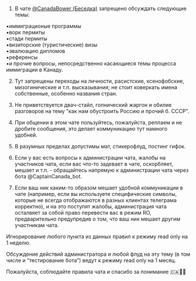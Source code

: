 1. В чате [@CanadaBower (Беседка)](https://t.me/CanadaBower) запрещено обсуждать следующие темы:

▪️иммиграционые программы  
▪️ворк пермиты  
▪️стади пермиты  
▪️визиторские (туристические) визы   
▪️эвалюацию дипломов  
▪️референсы  
▪️и прочие вопросы, непосредственно касающиеся темы процесса иммиграции в Канаду.  

2. Тут запрещены переходы на личности, расистские, ксенофобские, мизогинические и т.п. высказывания; не стоит коверкать имена собственные, особенно названия стран. 

3. Не приветствуется двач-стайл, гопнический жаргон и обилие разговоров на тему "как нам обустроить Россию и прочий б. СССР".

4. При общении в этом чате пользуйтесь, пожалуйста, реплаем и не дробите сообщения, это делает коммуникацию тут намного удобней. 

5. В разумных пределах допустимы мат, стикерофлуд, постинг гифок.

6. Если у вас есть вопросы к администрации чата, жалобы на участников чата, если вас что-то задевает в чате, оскорбляет, мешает и т.п. - обращайтесь напрямую к администрации чата через бота @CaptainCanada_bot.

7. Если ваш ник каким-то образом мешает удобной коммуникации в чате (например, если вы используете специфические символы, которые не всегда отображаются в разных клиентах телеграма корректно), и на это поступят жалобы, администрация чата осталвяет за собой право перевести вас в режим RO, предварительно предупредив о том, что ваш ник мешает другим участникам чата. 

Игнорирование любого пункта из данных правил к режиму read only на 1 неделю. 

Обсуждение действий администратора и любой флуд на эту тему (в том числе и “тестирование бота”) ведут к режиму read only на 1 месяц. 

Пожалуйста, соблюдайте правила чата и спасибо за понимание 🇨🇦👍🏻
